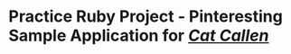 # Practice Ruby Project - Pinteresting Sample Application for [*Cat Callen*](https://www.facebook.com/cat.callen) 
